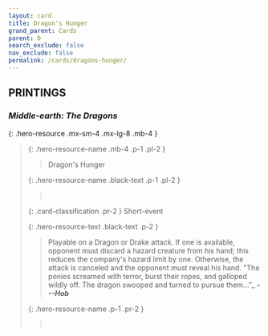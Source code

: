```yaml
---
layout: card
title: Dragon's Hunger
grand_parent: Cards
parent: D
search_exclude: false
nav_exclude: false
permalink: /cards/dragons-hunger/
---
```


## PRINTINGS


### _Middle-earth: The Dragons_

{: .hero-resource .mx-sm-4 .mx-lg-8 .mb-4 }
> {: .hero-resource-name .mb-4 .p-1 .pl-2 }
> > <div class="card-mp"></div>
> > <div class="card-name">Dragon's Hunger</div>
>
> {: .hero-resource-name .black-text .p-1 .pl-2 }
> > &nbsp;
>
> {: .card-classification .pr-2 }
> Short-event
>
> {: .hero-resource-text .black-text .p-2 }
> > Playable on a Dragon or Drake attack. If one is available, opponent must discard a hazard creature from his hand; this reduces the company's hazard limit by one. Otherwise, the attack is canceled and the opponent must reveal his hand.   "The ponies screamed with terror, burst their ropes, and galloped wildly off. The dragon swooped and turned to pursue them...”_ ***---&NoBreak;Hob*** 
> 
> {: .hero-resource-name .p-1 .pr-2 }
> > <div class="card-shield"></div>
> > <div class="card-corruption">&nbsp;</div>
